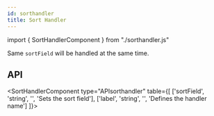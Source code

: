 ```yaml
---
id: sorthandler
title: Sort Handler
---
```


import { SortHandlerComponent } from "./sorthandler.js"

<p>Same <code>sortField</code> will be handled at the same time. </p>
<SortHandlerComponent type="sorthandler"></SortHandlerComponent>

## API

<SortHandlerComponent type="APIsorthandler" table={[
  ['sortField', 'string', '', 'Sets the sort field'],
  ['label', 'string', '', 'Defines the handler name']
]}></SortHandlerComponent>